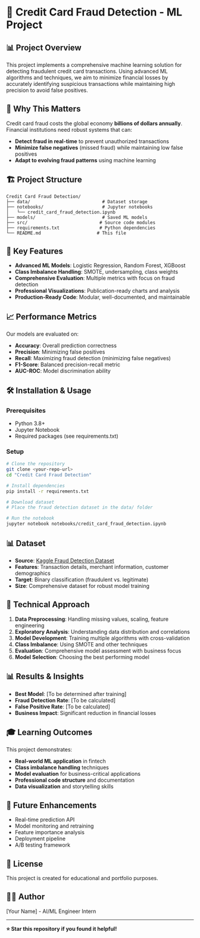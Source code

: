 # 🚀 Credit Card Fraud Detection - ML Project

## 📊 Project Overview
This project implements a comprehensive machine learning solution for detecting fraudulent credit card transactions. Using advanced ML algorithms and techniques, we aim to minimize financial losses by accurately identifying suspicious transactions while maintaining high precision to avoid false positives.

## 🎯 Why This Matters
Credit card fraud costs the global economy **billions of dollars annually**. Financial institutions need robust systems that can:
- **Detect fraud in real-time** to prevent unauthorized transactions
- **Minimize false negatives** (missed fraud) while maintaining low false positives
- **Adapt to evolving fraud patterns** using machine learning

## 🏗️ Project Structure
```
Credit Card Fraud Detection/
├── data/                           # Dataset storage
├── notebooks/                      # Jupyter notebooks
│   └── credit_card_fraud_detection.ipynb
├── models/                         # Saved ML models
├── src/                           # Source code modules
├── requirements.txt               # Python dependencies
└── README.md                     # This file
```

## 🚀 Key Features
- **Advanced ML Models**: Logistic Regression, Random Forest, XGBoost
- **Class Imbalance Handling**: SMOTE, undersampling, class weights
- **Comprehensive Evaluation**: Multiple metrics with focus on fraud detection
- **Professional Visualizations**: Publication-ready charts and analysis
- **Production-Ready Code**: Modular, well-documented, and maintainable

## 📈 Performance Metrics
Our models are evaluated on:
- **Accuracy**: Overall prediction correctness
- **Precision**: Minimizing false positives
- **Recall**: Maximizing fraud detection (minimizing false negatives)
- **F1-Score**: Balanced precision-recall metric
- **AUC-ROC**: Model discrimination ability

## 🛠️ Installation & Usage

### Prerequisites
- Python 3.8+
- Jupyter Notebook
- Required packages (see requirements.txt)

### Setup
```bash
# Clone the repository
git clone <your-repo-url>
cd "Credit Card Fraud Detection"

# Install dependencies
pip install -r requirements.txt

# Download dataset
# Place the fraud detection dataset in the data/ folder

# Run the notebook
jupyter notebook notebooks/credit_card_fraud_detection.ipynb
```

## 📊 Dataset
- **Source**: [Kaggle Fraud Detection Dataset](https://www.kaggle.com/datasets/kartik2112/fraud-detection)
- **Features**: Transaction details, merchant information, customer demographics
- **Target**: Binary classification (fraudulent vs. legitimate)
- **Size**: Comprehensive dataset for robust model training

## 🔬 Technical Approach
1. **Data Preprocessing**: Handling missing values, scaling, feature engineering
2. **Exploratory Analysis**: Understanding data distribution and correlations
3. **Model Development**: Training multiple algorithms with cross-validation
4. **Class Imbalance**: Using SMOTE and other techniques
5. **Evaluation**: Comprehensive model assessment with business focus
6. **Model Selection**: Choosing the best performing model

## 📊 Results & Insights
- **Best Model**: [To be determined after training]
- **Fraud Detection Rate**: [To be calculated]
- **False Positive Rate**: [To be calculated]
- **Business Impact**: Significant reduction in financial losses

## 🎓 Learning Outcomes
This project demonstrates:
- **Real-world ML application** in fintech
- **Class imbalance handling** techniques
- **Model evaluation** for business-critical applications
- **Professional code structure** and documentation
- **Data visualization** and storytelling skills

## 🔮 Future Enhancements
- Real-time prediction API
- Model monitoring and retraining
- Feature importance analysis
- Deployment pipeline
- A/B testing framework

## 📝 License
This project is created for educational and portfolio purposes.

## 👨‍💻 Author
[Your Name] - AI/ML Engineer Intern

---
**⭐ Star this repository if you found it helpful!** 
